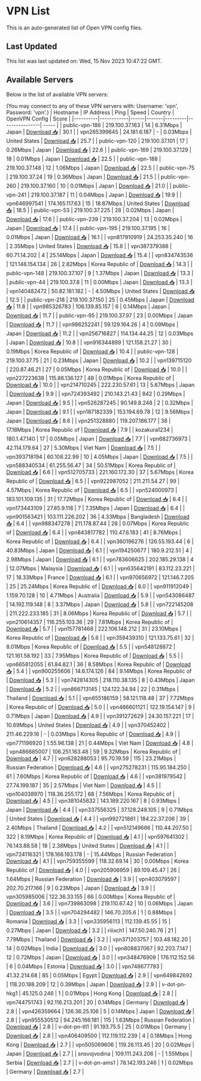 # VPN List

This is an auto-generated list of Open VPN config files.

## Last Updated

This list was last updated on: Wed, 15 Nov 2023 10:47:22 GMT.

## Available Servers

Below is the list of available VPN servers:

(You may connect to any of these VPN servers with: Username: 'vpn', Password: 'vpn'.)
| Hostname | IP Address | Ping | Speed | Country | OpenVPN Config | Score |
|----------|------------|------|-------|---------|----------------| ----- |
| public-vpn-186 | 219.100.37.163 | 14 | 6.31Mbps | Japan | [Download 📥](./configs/server_0_JP.ovpn) | 30.1 |
| vpn265399645 | 24.181.6.187 | - | 0.03Mbps | United States | [Download 📥](./configs/server_1_US.ovpn) | 25.7 |
| public-vpn-120 | 219.100.37.101 | 17 | 0.26Mbps | Japan | [Download 📥](./configs/server_2_JP.ovpn) | 22.6 |
| public-vpn-169 | 219.100.37.129 | 18 | 0.01Mbps | Japan | [Download 📥](./configs/server_3_JP.ovpn) | 22.5 |
| public-vpn-188 | 219.100.37.148 | 12 | 1.06Mbps | Japan | [Download 📥](./configs/server_4_JP.ovpn) | 22.5 |
| public-vpn-75 | 219.100.37.24 | 19 | 0.36Mbps | Japan | [Download 📥](./configs/server_5_JP.ovpn) | 21.5 |
| public-vpn-260 | 219.100.37.160 | 10 | 0.01Mbps | Japan | [Download 📥](./configs/server_6_JP.ovpn) | 21.0 |
| public-vpn-241 | 219.100.37.187 | 11 | 0.04Mbps | Japan | [Download 📥](./configs/server_7_JP.ovpn) | 19.9 |
| vpn646997541 | 174.165.117.63 | 15 | 18.87Mbps | United States | [Download 📥](./configs/server_8_US.ovpn) | 18.5 |
| public-vpn-53 | 219.100.37.225 | 28 | 0.02Mbps | Japan | [Download 📥](./configs/server_9_JP.ovpn) | 17.6 |
| public-vpn-239 | 219.100.37.204 | 13 | 0.02Mbps | Japan | [Download 📥](./configs/server_10_JP.ovpn) | 17.4 |
| public-vpn-195 | 219.100.37.195 | 16 | 0.01Mbps | Japan | [Download 📥](./configs/server_11_JP.ovpn) | 16.1 |
| vpn817910919 | 24.253.35.240 | 16 | 2.35Mbps | United States | [Download 📥](./configs/server_12_US.ovpn) | 15.8 |
| vpn387379388 | 60.71.14.202 | 4 | 25.14Mbps | Japan | [Download 📥](./configs/server_13_JP.ovpn) | 15.4 |
| vpn834743536 | 121.146.154.134 | 26 | 2.82Mbps | Korea Republic of | [Download 📥](./configs/server_14_KR.ovpn) | 14.3 |
| public-vpn-148 | 219.100.37.107 | 9 | 1.37Mbps | Japan | [Download 📥](./configs/server_15_JP.ovpn) | 13.3 |
| public-vpn-44 | 219.100.37.8 | 11 | 0.00Mbps | Japan | [Download 📥](./configs/server_16_JP.ovpn) | 13.3 |
| vpn140482472 | 50.82.181.182 | - | 4.50Mbps | United States | [Download 📥](./configs/server_17_US.ovpn) | 12.5 |
| public-vpn-218 | 219.100.37.150 | 25 | 0.45Mbps | Japan | [Download 📥](./configs/server_18_JP.ovpn) | 11.8 |
| vpn985326783 | 106.139.85.157 | 6 | 0.14Mbps | Japan | [Download 📥](./configs/server_19_JP.ovpn) | 11.7 |
| public-vpn-95 | 219.100.37.97 | 23 | 0.00Mbps | Japan | [Download 📥](./configs/server_20_JP.ovpn) | 11.7 |
| vpn986252241 | 59.129.164.26 | 4 | 0.09Mbps | Japan | [Download 📥](./configs/server_21_JP.ovpn) | 11.2 |
| vpn256716827 | 114.134.44.25 | 12 | 0.03Mbps | Japan | [Download 📥](./configs/server_22_JP.ovpn) | 10.8 |
| vpn916344899 | 121.158.21.27 | 30 | 0.19Mbps | Korea Republic of | [Download 📥](./configs/server_23_KR.ovpn) | 10.4 |
| public-vpn-128 | 219.100.37.75 | 21 | 0.23Mbps | Japan | [Download 📥](./configs/server_24_JP.ovpn) | 10.2 |
| vpn139715120 | 220.87.46.21 | 27 | 0.05Mbps | Korea Republic of | [Download 📥](./configs/server_25_KR.ovpn) | 10.0 |
| vpn227223638 | 115.86.136.127 | 48 | 0.01Mbps | Korea Republic of | [Download 📥](./configs/server_26_KR.ovpn) | 10.0 |
| vpn214710245 | 222.230.57.61 | 13 | 5.87Mbps | Japan | [Download 📥](./configs/server_27_JP.ovpn) | 9.9 |
| vpn724393492 | 210.143.21.43 | 842 | 0.29Mbps | Japan | [Download 📥](./configs/server_28_JP.ovpn) | 9.5 |
| vpn526287245 | 90.149.8.248 | 2 | 0.32Mbps | Japan | [Download 📥](./configs/server_29_JP.ovpn) | 9.1 |
| vpn187182339 | 153.194.69.78 | 12 | 9.56Mbps | Japan | [Download 📥](./configs/server_30_JP.ovpn) | 8.6 |
| vpn251328880 | 119.207.186.177 | 38 | 17.18Mbps | Korea Republic of | [Download 📥](./configs/server_31_KR.ovpn) | 7.9 |
| kozakura1234 | 180.1.47.140 | 17 | 0.05Mbps | Japan | [Download 📥](./configs/server_32_JP.ovpn) | 7.7 |
| vpn682736973 | 42.114.179.64 | 27 | 5.30Mbps | Viet Nam | [Download 📥](./configs/server_33_VN.ovpn) | 7.5 |
| vpn393718194 | 60.108.22.99 | 10 | 4.05Mbps | Japan | [Download 📥](./configs/server_34_JP.ovpn) | 7.5 |
| vpn588340534 | 61.255.56.47 | 34 | 50.51Mbps | Korea Republic of | [Download 📥](./configs/server_35_KR.ovpn) | 6.6 |
| vpn512705733 | 221.160.172.30 | 37 | 5.67Mbps | Korea Republic of | [Download 📥](./configs/server_36_KR.ovpn) | 6.5 |
| vpn922987052 | 211.211.54.27 | 99 | 4.57Mbps | Korea Republic of | [Download 📥](./configs/server_37_KR.ovpn) | 6.5 |
| vpn524000973 | 183.101.109.135 | 31 | 17.72Mbps | Korea Republic of | [Download 📥](./configs/server_38_KR.ovpn) | 6.4 |
| vpn173443109 | 27.85.9.118 | 7 | 7.35Mbps | Japan | [Download 📥](./configs/server_39_JP.ovpn) | 6.4 |
| vpn901563421 | 103.111.226.202 | 36 | 4.33Mbps | Bangladesh | [Download 📥](./configs/server_40_BD.ovpn) | 6.4 |
| vpn988347278 | 211.178.87.44 | 28 | 0.07Mbps | Korea Republic of | [Download 📥](./configs/server_41_KR.ovpn) | 6.4 |
| vpn843817782 | 110.47.6.183 | 41 | 8.76Mbps | Korea Republic of | [Download 📥](./configs/server_42_KR.ovpn) | 6.4 |
| vpn360196276 | 126.55.193.44 | 6 | 40.83Mbps | Japan | [Download 📥](./configs/server_43_JP.ovpn) | 6.1 |
| vpn194250677 | 180.9.212.51 | 4 | 2.98Mbps | Japan | [Download 📥](./configs/server_44_JP.ovpn) | 6.1 |
| vpn783606625 | 202.185.29.138 | 4 | 12.07Mbps | Malaysia | [Download 📥](./configs/server_45_MY.ovpn) | 6.1 |
| vpn635642191 | 83.112.23.221 | 17 | 18.33Mbps | France | [Download 📥](./configs/server_46_FR.ovpn) | 6.1 |
| vpn970656972 | 121.146.7.205 | 25 | 25.24Mbps | Korea Republic of | [Download 📥](./configs/server_47_KR.ovpn) | 6.0 |
| vpn911912049 | 1.159.70.128 | 10 | 4.71Mbps | Australia | [Download 📥](./configs/server_48_AU.ovpn) | 5.9 |
| vpn543086487 | 14.192.119.148 | 8 | 3.37Mbps | Japan | [Download 📥](./configs/server_49_JP.ovpn) | 5.8 |
| vpn722145208 | 211.222.233.185 | 31 | 8.06Mbps | Korea Republic of | [Download 📥](./configs/server_50_KR.ovpn) | 5.7 |
| vpn210614357 | 116.255.103.36 | 29 | 7.81Mbps | Korea Republic of | [Download 📥](./configs/server_51_KR.ovpn) | 5.7 |
| vpn157781468 | 222.106.148.212 | 31 | 23.10Mbps | Korea Republic of | [Download 📥](./configs/server_52_KR.ovpn) | 5.6 |
| vpn359439310 | 121.133.75.61 | 32 | 8.01Mbps | Korea Republic of | [Download 📥](./configs/server_53_KR.ovpn) | 5.5 |
| vpn548128872 | 121.161.58.192 | 33 | 7.95Mbps | Korea Republic of | [Download 📥](./configs/server_54_KR.ovpn) | 5.5 |
| vpn665812055 | 61.84.82.1 | 36 | 8.58Mbps | Korea Republic of | [Download 📥](./configs/server_55_KR.ovpn) | 5.4 |
| vpn900255606 | 14.6.174.126 | 84 | 9.14Mbps | Korea Republic of | [Download 📥](./configs/server_56_KR.ovpn) | 5.3 |
| vpn742814305 | 218.110.38.135 | 8 | 0.43Mbps | Japan | [Download 📥](./configs/server_57_JP.ovpn) | 5.2 |
| vpn866713145 | 124.122.34.94 | 22 | 0.31Mbps | Thailand | [Download 📥](./configs/server_58_TH.ovpn) | 5.1 |
| vpn655186159 | 58.121.118.48 | 37 | 7.72Mbps | Korea Republic of | [Download 📥](./configs/server_59_KR.ovpn) | 5.0 |
| vpn466601121 | 122.19.154.147 | 9 | 0.71Mbps | Japan | [Download 📥](./configs/server_60_JP.ovpn) | 4.9 |
| vpn391272629 | 24.30.157.221 | 17 | 10.69Mbps | United States | [Download 📥](./configs/server_61_US.ovpn) | 4.9 |
| vpn370452402 | 211.46.229.16 | - | 0.03Mbps | Korea Republic of | [Download 📥](./configs/server_62_KR.ovpn) | 4.9 |
| vpn771196920 | 1.55.96.138 | 21 | 0.44Mbps | Viet Nam | [Download 📥](./configs/server_63_VN.ovpn) | 4.8 |
| vpn486685007 | 106.251.163.48 | 59 | 9.32Mbps | Korea Republic of | [Download 📥](./configs/server_64_KR.ovpn) | 4.7 |
| vpn628288053 | 95.70.19.59 | 115 | 23.21Mbps | Russian Federation | [Download 📥](./configs/server_65_RU.ovpn) | 4.6 |
| vpn275278231 | 115.95.184.250 | 61 | 7.60Mbps | Korea Republic of | [Download 📥](./configs/server_66_KR.ovpn) | 4.6 |
| vpn381979542 | 27.74.199.187 | 35 | 2.57Mbps | Viet Nam | [Download 📥](./configs/server_67_VN.ovpn) | 4.5 |
| vpn104038970 | 118.36.255.172 | 68 | 7.56Mbps | Korea Republic of | [Download 📥](./configs/server_68_KR.ovpn) | 4.5 |
| vpn381045632 | 143.189.220.167 | 8 | 0.93Mbps | Japan | [Download 📥](./configs/server_69_JP.ovpn) | 4.4 |
| vpn337556325 | 37.128.248.105 | 9 | 0.71Mbps | United States | [Download 📥](./configs/server_70_US.ovpn) | 4.4 |
| vpn992721861 | 184.22.37.206 | 39 | 2.40Mbps | Thailand | [Download 📥](./configs/server_71_TH.ovpn) | 4.2 |
| vpn512149666 | 110.44.207.50 | 322 | 8.19Mbps | Korea Republic of | [Download 📥](./configs/server_72_KR.ovpn) | 4.1 |
| vpn597641302 | 76.143.88.58 | 18 | 2.38Mbps | United States | [Download 📥](./configs/server_73_US.ovpn) | 4.1 |
| vpn724116321 | 178.166.193.178 | - | 15.44Mbps | Russian Federation | [Download 📥](./configs/server_74_RU.ovpn) | 4.1 |
| vpn759355599 | 118.32.69.14 | 30 | 0.00Mbps | Korea Republic of | [Download 📥](./configs/server_75_KR.ovpn) | 4.0 |
| vpn205906959 | 89.109.45.47 | 26 | 1.64Mbps | Russian Federation | [Download 📥](./configs/server_76_RU.ovpn) | 3.9 |
| vpn403079597 | 202.70.217.166 | 9 | 0.23Mbps | Japan | [Download 📥](./configs/server_77_JP.ovpn) | 3.9 |
| vpn305985006 | 122.36.33.155 | 66 | 0.00Mbps | Korea Republic of | [Download 📥](./configs/server_78_KR.ovpn) | 3.6 |
| vpn739863098 | 219.110.67.42 | 10 | 0.06Mbps | Japan | [Download 📥](./configs/server_79_JP.ovpn) | 3.5 |
| vpn704294482 | 146.70.205.6 | 1 | 0.88Mbps | Romania | [Download 📥](./configs/server_80_RO.ovpn) | 3.3 |
| vpn335956113 | 112.139.45.55 | 15 | 0.27Mbps | Japan | [Download 📥](./configs/server_81_JP.ovpn) | 3.2 |
| riiixch1 | 147.50.240.76 | 21 | 7.79Mbps | Thailand | [Download 📥](./configs/server_82_TH.ovpn) | 3.2 |
| vpn371203757 | 103.48.182.20 | 14 | 0.02Mbps | India | [Download 📥](./configs/server_83_IN.ovpn) | 3.0 |
| vpn808837067 | 92.203.7.147 | 12 | 0.72Mbps | Japan | [Download 📥](./configs/server_84_JP.ovpn) | 3.0 |
| vpn348476909 | 176.112.152.56 | 6 | 0.04Mbps | Estonia | [Download 📥](./configs/server_85_EE.ovpn) | 3.0 |
| vpn748677793 | 41.32.214.68 | 85 | 0.05Mbps | Egypt | [Download 📥](./configs/server_86_EG.ovpn) | 2.9 |
| vpn649842692 | 118.20.188.209 | 12 | 0.39Mbps | Japan | [Download 📥](./configs/server_87_JP.ovpn) | 2.9 |
| v-dot-pn-hkg1 | 45.125.0.246 | 1 | 0.01Mbps | Hong Kong | [Download 📥](./configs/server_88_HK.ovpn) | 2.8 |
| vpn744751743 | 92.116.213.201 | 20 | 0.14Mbps | Germany | [Download 📥](./configs/server_89_DE.ovpn) | 2.8 |
| vpn426359664 | 126.36.25.106 | 5 | 0.14Mbps | Japan | [Download 📥](./configs/server_90_JP.ovpn) | 2.8 |
| vpn955530512 | 94.245.166.181 | 115 | 1.63Mbps | Russian Federation | [Download 📥](./configs/server_91_RU.ovpn) | 2.8 |
| v-dot-pn-tll1 | 91.193.75.5 | 25 | 0.01Mbps | Germany | [Download 📥](./configs/server_92_DE.ovpn) | 2.8 |
| vpn406409500 | 112.119.112.239 | 4 | 0.18Mbps | Hong Kong | [Download 📥](./configs/server_93_HK.ovpn) | 2.7 |
| vpn505069606 | 119.26.113.45 | 20 | 0.02Mbps | Japan | [Download 📥](./configs/server_94_JP.ovpn) | 2.7 |
| snsvojvodina | 109.111.243.206 | - | 1.55Mbps | Serbia | [Download 📥](./configs/server_95_RS.ovpn) | 2.7 |
| v-dot-pn-ams1 | 78.142.193.246 | 1 | 0.02Mbps | Germany | [Download 📥](./configs/server_96_DE.ovpn) | 2.7 |
